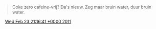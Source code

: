 > Coke zero cafeine\-vrij? Da's nieuw\. Zeg maar bruin water, duur bruin water\.

<img src="../../media/tweet.ico" width="12" /> [Wed Feb 23 21:16:41 +0000 2011](https://twitter.com/DromerDenker/status/40520446273134592)